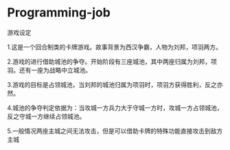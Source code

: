 # Programming-job
游戏设定

1.这是一个回合制类的卡牌游戏。故事背景为西汉争霸，人物为刘邦，项羽两方。

2.游戏的进行借助城池的争夺。开始阶段有三座城池，其中两座归属为刘邦，项羽。还有一座为战略中立城池。

3.游戏的目标是占领城池，当刘邦的城池归属为项羽时，项羽方获得胜利，反之亦然。

4.城池的争夺判定依据为：当攻城一方兵力大于守城一方时，攻城一方占领城池，反之守城一方继续占领城池。

5.一般情况两座主城之间无法攻击，但是可以借助卡牌的特殊功能直接攻击到敌方主城

